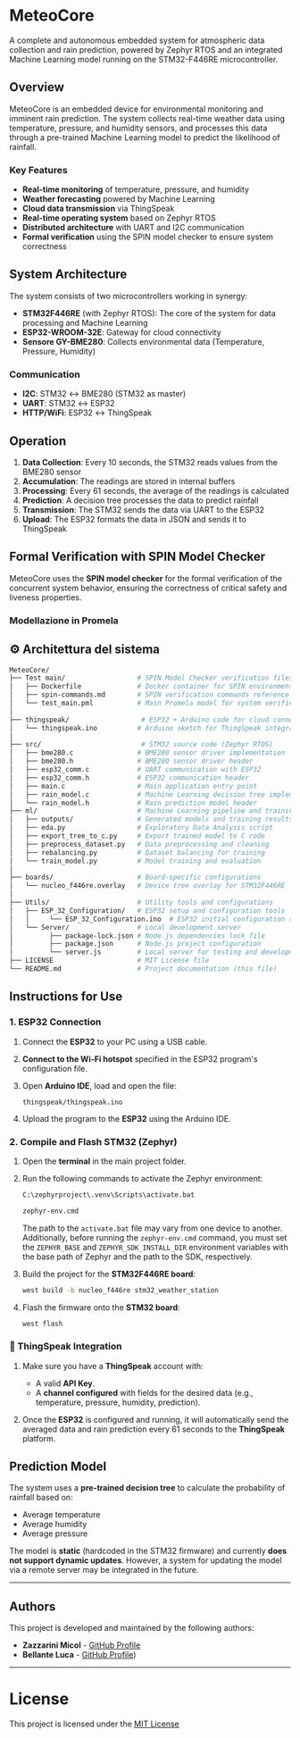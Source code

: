 # MeteoCore
A complete and autonomous embedded system for atmospheric data collection and rain prediction, powered by Zephyr RTOS and an integrated Machine Learning model running on the STM32-F446RE microcontroller.

## Overview

MeteoCore is an embedded device for environmental monitoring and imminent rain prediction. The system collects real-time weather data using temperature, pressure, and humidity sensors, and processes this data through a pre-trained Machine Learning model to predict the likelihood of rainfall.

### Key Features

- **Real-time monitoring** of temperature, pressure, and humidity
- **Weather forecasting** powered by Machine Learning
- **Cloud data transmission** via ThingSpeak
- **Real-time operating system** based on Zephyr RTOS
- **Distributed architecture** with UART and I2C communication
- **Formal verification** using the SPIN model checker to ensure system correctness

## System Architecture

The system consists of two microcontrollers working in synergy:
- **STM32F446RE** (with Zephyr RTOS): The core of the system for data processing and Machine Learning
- **ESP32-WROOM-32E**: Gateway for cloud connectivity
- **Sensore GY-BME280**: Collects environmental data (Temperature, Pressure, Humidity)

### Communication

- **I2C**: STM32 ↔ BME280 (STM32 as master)
- **UART**: STM32 ↔ ESP32
- **HTTP/WiFi**: ESP32 ↔ ThingSpeak

## Operation

1. **Data Collection**: Every 10 seconds, the STM32 reads values from the BME280 sensor
2. **Accumulation**: The readings are stored in internal buffers
3. **Processing**: Every 61 seconds, the average of the readings is calculated
4. **Prediction**: A decision tree processes the data to predict rainfall
5. **Transmission**: The STM32 sends the data via UART to the ESP32
6. **Upload**: The ESP32 formats the data in JSON and sends it to ThingSpeak

## Formal Verification with SPIN Model Checker

MeteoCore uses the **SPIN model checker** for the formal verification of the concurrent system behavior, ensuring the correctness of critical safety and liveness properties.
### Modellazione in Promela

## ⚙️ Architettura del sistema

```bash
MeteoCore/
├── Test main/                  # SPIN Model Checker verification files
│   ├── Dockerfile              # Docker container for SPIN environment
│   ├── spin-commands.md        # SPIN verification commands reference
│   └── test_main.pml           # Main Promela model for system verification
│   
├── thingspeak/                  # ESP32 + Arduino code for cloud connectivity
│   └── thingspeak.ino          # Arduino sketch for ThingSpeak integration
│                  
├── src/                         # STM32 source code (Zephyr RTOS)
│   ├── bme280.c                # BME280 sensor driver implementation
│   ├── bme280.h                # BME280 sensor driver header
│   ├── esp32_comm.c            # UART communication with ESP32
│   ├── esp32_comm.h            # ESP32 communication header
│   ├── main.c                  # Main application entry point
│   ├── rain_model.c            # Machine Learning decision tree implementation
│   └── rain_model.h            # Rain prediction model header
├── ml/                         # Machine Learning pipeline and training
│   ├── outputs/                # Generated models and training results
│   ├── eda.py                  # Exploratory Data Analysis script
│   ├── export_tree_to_c.py     # Export trained model to C code
│   ├── preprocess_dataset.py   # Data preprocessing and cleaning
│   ├── rebalancing.py          # Dataset balancing for training
│   └── train_model.py          # Model training and evaluation
│
├── boards/                     # Board-specific configurations
│   └── nucleo_f446re.overlay   # Device tree overlay for STM32F446RE
│ 
├── Utils/                      # Utility tools and configurations
│   ├── ESP_32_Configuration/   # ESP32 setup and configuration tools
│   │     └── ESP_32_Configuration.ino  # ESP32 initial configuration sketch
│   └── Server/                 # Local development server
│         ├── package-lock.json # Node.js dependencies lock file
│         ├── package.json      # Node.js project configuration
│         └── server.js         # Local server for testing and development
├── LICENSE                     # MIT License file
└── README.md                   # Project documentation (this file)
```

## Instructions for Use

### 1. ESP32 Connection

1. Connect the **ESP32** to your PC using a USB cable.
2. **Connect to the Wi-Fi hotspot** specified in the ESP32 program's configuration file.
3. Open **Arduino IDE**, load and open the file:
   
    ```
    thingspeak/thingspeak.ino
    ```
5. Upload the program to the **ESP32** using the Arduino IDE.



### 2. Compile and Flash STM32 (Zephyr)

1. Open the **terminal** in the main project folder.
2. Run the following commands to activate the Zephyr environment:

    ```bash
    C:\zephyrproject\.venv\Scripts\activate.bat
    ```

    ```bash
    zephyr-env.cmd
    ```
   The path to the `activate.bat` file may vary from one device to another. Additionally, before running the `zephyr-env.cmd` command, you must set the `ZEPHYR_BASE` and `ZEPHYR_SDK_INSTALL_DIR` environment 
   variables with the base path of Zephyr and the path to the SDK, respectively.


3. Build the project for the **STM32F446RE board**:

    ```bash
    west build -b nucleo_f446re stm32_weather_station
    ```

4. Flash the firmware onto the **STM32 board**:

    ```bash
    west flash
    ```



### 📡 ThingSpeak Integration

1. Make sure you have a **ThingSpeak** account with:
   - A valid **API Key**.
   - A **channel configured** with fields for the desired data (e.g., temperature, pressure, humidity, prediction).

2. Once the **ESP32** is configured and running, it will automatically send the averaged data and rain prediction every 61 seconds to the **ThingSpeak** platform.

## Prediction Model

The system uses a **pre-trained decision tree** to calculate the probability of rainfall based on:

- Average temperature
- Average humidity
- Average pressure

The model is **static** (hardcoded in the STM32 firmware) and currently **does not support dynamic updates**. However, a system for updating the model via a remote server may be integrated in the future.

---

## Authors
This project is developed and maintained by the following authors:

- **Zazzarini Micol** - [GitHub Profile](https://github.com/MicolZazzarini)
- **Bellante Luca** - [GitHub Profile](https://github.com/lucabellantee))


---

# License
This project is licensed under the [MIT License](LICENSE) 

